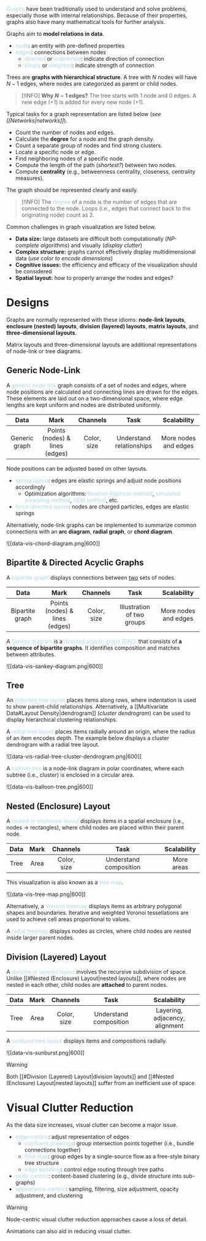 <span style = "color:lightblue">Graphs</span> have been traditionally used to understand and solve problems, especially those with internal relationships. Because of their properties, graphs also have many mathematical tools for further analysis.

Graphs aim to **model relations in data**.
- <span style = "color:lightblue">node</span>: an entity with pre-defined properties
- <span style = "color:lightblue">edges</span>: connections between nodes
	- <span style = "color:lightblue">directed</span> or <span style = "color:lightblue">undirected</span>: indicate direction of connection 
	- <span style = "color:lightblue">binary</span> or <span style = "color:lightblue">weighted</span>: indicate strength of connection

Trees are **graphs with hierarchical structure**. A tree with $N$ nodes will have $N-1$ edges, where nodes are categorized as parent or child nodes.

> [!INFO]
> **Why $N-1$ edges?** The tree starts with $1$ node and $0$ edges. A new edge ($+1$) is added for every new node ($+1$).

Typical tasks for a graph representation are listed below (*see [[Networks|networks]]*).
- Count the number of nodes and edges.
- Calculate the **degree** for a node and the graph density.
- Count a separate group of nodes and find strong clusters.
- Locate a specific node or edge.
- Find neighboring nodes of a specific node.
- Compute the length of the path (*shortest?*) between two nodes.
- Compute **centrality** (e.g., betweenness centrality, closeness, centrality measures).

The graph should be represented clearly and easily.

> [!INFO]
> The <span style = "color:lightblue">degree</span> of a node is the number of edges that are connected to the node. Loops (i.e., edges that connect back to the originating node) count as $2$.

Common challenges in graph visualization are listed below.
- **Data size:** large datasets are difficult both computationally (*NP-complete algorithms*) and visually (*display clutter*)
- **Complex structure:** graphs cannot effectively display multidimensional data (*use color to encode dimensions*)
- **Cognitive issues:** the efficiency and efficacy of the visualization should be considered
- **Spatial layout:** how to properly arrange the nodes and edges?

# Designs
Graphs are normally represented with these idioms: **node-link layouts**, **enclosure (nested) layouts**, **division (layered) layouts**, **matrix layouts**, and **three-dimensional layouts**.

Matrix layouts and three-dimensional layouts are additional representations of node-link or tree diagrams.

## Generic Node-Link
A <span style = "color:lightblue">generic node-link</span> graph consists of a set of nodes and edges, where node positions are calculated and connecting lines are drawn for the edges. These elements are laid out on a two-dimensional space, where edge lengths are kept uniform and nodes are distributed uniformly.

|                           **Data**                            | **Mark** |           **Channels**           |             **Task**             | **Scalability** |
|:-------------------------------------------------------------:|:--------:|:--------------------------------:|:--------------------------------:|:---------------:|
| Generic graph |   Points (nodes) & lines (edges)   | Color, size | Understand relationships | More nodes and edges               |

Node positions can be adjusted based on other layouts.
- <span style = "color:lightblue">spring layout</span>: edges are elastic springs and adjust node positions accordingly
	- Optimization algorithms: <span style = "color:lightblue">Newton-Raphson method</span>, <span style = "color:lightblue">simulated annealing method</span>, <span style = "color:lightblue">GEM method</span>, etc.
- <span style = "color:lightblue">force-directed layout</span>: nodes are charged particles, edges are elastic springs

Alternatively, node-link graphs can be implemented to summarize common connections with an **arc diagram**, **radial graph**, or **chord diagram**.

![[data-vis-chord-diagram.png|600]]

## Bipartite & Directed Acyclic Graphs
A <span style = "color:lightblue">bipartite graph</span> displays connections between <u>two</u> sets of nodes.

|                           **Data**                            | **Mark** |           **Channels**           |             **Task**             | **Scalability** |
|:-------------------------------------------------------------:|:--------:|:--------------------------------:|:--------------------------------:|:---------------:|
| Bipartite graph |   Points (nodes) & lines (edges)   | Color, size | Illustration of two groups | More nodes and edges               |

A <span style = "color:lightblue">Sankey diagram</span> is a <span style = "color:lightblue">directed acyclic graph (DAG)</span> that consists of **a sequence of bipartite graphs**. It identifies composition and matches between attributes.

![[data-vis-sankey-diagram.png|600]]

## Tree
An <span style = "color:lightblue">indented tree layout</span> places items along rows, where indentation is used to show parent-child relationships. Alternatively, a [[Multivariate Data#Layout Density|dendrogram]] (*cluster dendrogram*) can be used to display hierarchical clustering relationships.

A <span style = "color:lightblue">radial tree layout</span> places items radially around an origin, where the radius of an item encodes depth. The example below displays a cluster dendrogram with a radial tree layout.

![[data-vis-radial-tree-cluster-dendrogram.png|600]]

A <span style = "color:lightblue">balloon tree</span> is a node-link diagram in polar coordinates, where each subtree (i.e., cluster) is enclosed in a circular area.

![[data-vis-balloon-tree.png|600]]

## Nested (Enclosure) Layout
A <span style = "color:lightblue">nested or enclosure layout</span> displays items in a spatial enclosure (i.e., nodes $\rightarrow$ rectangles), where child nodes are placed within their parent node.

| **Data** | **Mark** | **Channels** |        **Task**        |   **Scalability**    |
|:--------:|:--------:|:------------:|:----------------------:|:--------------------:|
|   Tree   |   Area   | Color, size  | Understand composition | More areas |

This visualization is also known as a <span style = "color:lightblue">tree map</span>.

![[data-vis-tree-map.png|600]]

Alternatively, a <span style = "color:lightblue">Voronoi treemap</span> displays items as arbitrary polygonal shapes and boundaries. Iterative and weighted Voronoi tessellations are used to achieve cell areas proportional to values.

A <span style = "color:lightblue">radial treemap</span> displays nodes as circles, where child nodes are nested inside larger parent nodes.

## Division (Layered) Layout
A <span style = "color:lightblue">division or layered layout</span> involves the recursive subdivision of space. Unlike [[#Nested (Enclosure) Layout|nested layouts]], where nodes are nested in each other, child nodes are **attached** to parent nodes.

| **Data** | **Mark** | **Channels** |        **Task**        |   **Scalability**    |
|:--------:|:--------:|:------------:|:----------------------:|:--------------------:|
|   Tree   |   Area   | Color, size  | Understand composition | Layering, adjacency, alignment |

A <span style = "color:lightblue">sunburst tree layout</span> displays items and compositions radially.

![[data-vis-sunburst.png|600]]

> [!WARNING]
> Both [[#Division (Layered) Layout|division layouts]] and [[#Nested (Enclosure) Layout|nested layouts]] suffer from an inefficient use of space.

# Visual Clutter Reduction
As the data size increases, visual clutter can become a major issue.
- <span style = "color:lightblue">edge-centric</span>: adjust representation of edges
	- <span style = "color:lightblue">confluent drawings</span>: group intersection points together (i.e., bundle connections together)
	- <span style = "color:lightblue">flow map</span>: group edges by a single-source flow as a free-style binary tree structure
	- <span style = "color:lightblue">edge bundling</span>: control edge routing through tree paths 
- <span style = "color:lightblue">node-centric</span>: content-based clustering (e.g., divide structure into sub-graphs)
- <span style = "color:lightblue">appearance-centric</span>: sampling, filtering, size adjustment, opacity adjustment, and clustering

> [!WARNING]
> Node-centric visual clutter reduction approaches cause a loss of detail.

Animations can also aid in reducing visual clutter.